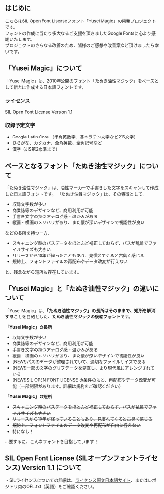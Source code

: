 ## はじめに
こちらはSIL Open Font Lisenseフォント「Yusei Magic」の開発プロジェクトです。  
フォントの作成に当たり多大なるご支援を頂きましたGoogle Fontsに心より感謝いたします。  
プロジェクトのさらなる改善のため、皆様のご感想や改善案など頂けましたら幸いです。 

## 「Yusei Magic」について
「Yusei Magic」は、2010年公開のフォント「たぬき油性マジック」をベースとして新たに作成する日本語フォントです。

### ライセンス
SIL Open Font License Version 1.1

### 収録予定文字
- Google Latin Core （半角英数字、基本ラテン文字など216文字）
- ひらがな、カタカナ、全角英数、全角記号など
- 漢字（JIS第2水準まで）

## ベースとなるフォント「たぬき油性マジック」について
「たぬき油性マジック」は、油性マーカーで手書きした文字をスキャンして作成した日本語フォントです。
「たぬき油性マジック」は、その特徴として、
- 収録文字数が多い
- 商業誌等のデザインなど、商用利用が可能
- 手書き文字の持つアナログ感・温かみがある
- 縦画・横画のメリハリがあり、また懐が深いデザインで視認性が良い  

などの長所を持つ一方、
- スキャニング時のパスデータをほとんど補正しておらず、パスが乱雑でファイルサイズも大きい
- リリースから10年が経ったこともあり、見慣れてくると古臭く感じる
- 規約上、フォントファイルの再配布やデータ改変が行えない  

と、残念ながら短所も存在しています。

## 「Yusei Magic」と「たぬき油性マジック」の違いについて
「Yusei Magic」は、**「たぬき油性マジック」の長所はそのままで、短所を解消する**ことを目的とした、**たぬき油性マジックの後継フォント**です。  

**「Yusei Magic」の長所**
- 収録文字数が多い
- 商業誌等のデザインなど、商用利用が可能
- 手書き文字の持つアナログ感・温かみがある
- 縦画・横画のメリハリがあり、また懐が深いデザインで視認性が良い
- \[NEW!\]パスのデータが整理されていて、適切なファイルサイズである
- \[NEW!\]一部の文字のグリフデータを見直し、より現代風にアレンジされている
- \[NEW!\]SIL OPEN FONT LICENSE の条件のもと、再配布やデータ改変が可能（一部制限があります。詳細は規約をご確認ください）

**「Yusei Magic」の短所**  
- ~~スキャニング時のパスデータをほとんど補正しておらず、パスが乱雑でファイルサイズも大きい~~
- ~~リリースから10年が経っていることもあり、見慣れてくると古臭く感じる~~
- ~~規約上、フォントファイルのデータ改変や再配布が自由に行えない~~
- 特になし！

…要するに、こんなフォントを目指しています！


## SIL Open Font License (SILオープンフォントライセンス) Version 1.1 について
・SILライセンスについての詳細は、[ライセンス原文日本語サイト](https://ja.osdn.net/projects/opensource/wiki/SIL_Open_Font_License_1.1)、またはレポジトリ内のOFL.txt（英語）をご確認ください。